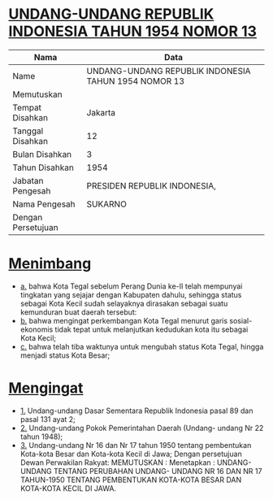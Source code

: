 # [UNDANG-UNDANG REPUBLIK INDONESIA TAHUN 1954 NOMOR 13](http://example.org/legal/document/uu/1954/13)

| Nama | Data |
| ------ | ----- |
|Name|UNDANG-UNDANG REPUBLIK INDONESIA TAHUN 1954 NOMOR 13|
|Memutuskan||
|Tempat Disahkan|Jakarta|
|Tanggal Disahkan|12|
|Bulan Disahkan|3|
|Tahun Disahkan|1954|
|Jabatan Pengesah|PRESIDEN REPUBLIK INDONESIA,|
|Nama Pengesah|SUKARNO|
|Dengan Persetujuan||
# [Menimbang](http://example.org/legal/document/uu/1954/13/menimbang)

* [a.](http://example.org/legal/document/uu/1954/13/menimbang/point/a) bahwa Kota Tegal sebelum Perang Dunia ke-II telah mempunyai tingkatan yang sejajar dengan Kabupaten dahulu, sehingga status sebagai Kota Kecil sudah selayaknya dirasakan sebagai suatu kemunduran buat daerah tersebut:
* [b.](http://example.org/legal/document/uu/1954/13/menimbang/point/b) bahwa mengingat perkembangan Kota Tegal menurut garis sosial-ekonomis tidak tepat untuk melanjutkan kedudukan kota itu sebagai Kota Kecil;
* [c.](http://example.org/legal/document/uu/1954/13/menimbang/point/c) bahwa telah tiba waktunya untuk mengubah status Kota Tegal, hingga menjadi status Kota Besar;
# [Mengingat](http://example.org/legal/document/uu/1954/13/mengingat)

* [1.](http://example.org/legal/document/uu/1954/13/mengingat/point/0001) Undang-undang Dasar Sementara Republik Indonesia pasal 89 dan pasal 131 ayat 2;
* [2.](http://example.org/legal/document/uu/1954/13/mengingat/point/0002) Undang-undang Pokok Pemerintahan Daerah (Undang- undang Nr 22 tahun 1948);
* [3.](http://example.org/legal/document/uu/1954/13/mengingat/point/0003) Undang-undang Nr 16 dan Nr 17 tahun 1950 tentang pembentukan Kota-kota Besar dan Kota-kota Kecil di Jawa; Dengan persetujuan Dewan Perwakilan Rakyat: MEMUTUSKAN : Menetapkan : UNDANG-UNDANG TENTANG PERUBAHAN UNDANG- UNDANG NR 16 DAN NR 17 TAHUN-1950 TENTANG PEMBENTUKAN KOTA-KOTA BESAR DAN KOTA-KOTA KECIL DI JAWA.
